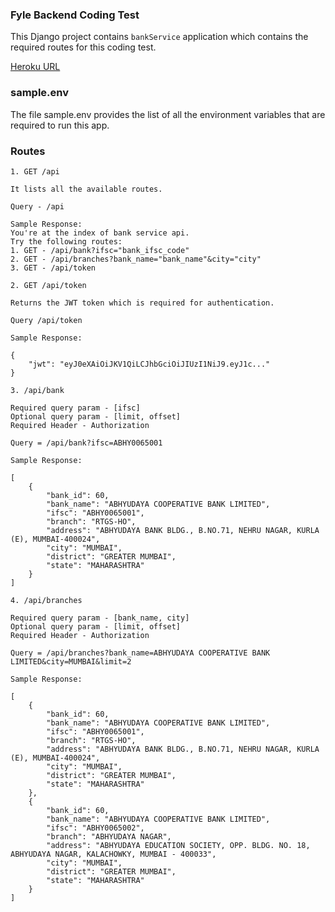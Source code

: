 ### Fyle Backend Coding Test

This Django project contains `bankService` application which contains the required routes for this coding test.

[Heroku URL](https://pacific-thicket-36555.herokuapp.com/api)

### sample.env

The file sample.env provides the list of all the environment variables that are required to run this app.

### Routes

```
1. GET /api

It lists all the available routes.

Query - /api

Sample Response:
You're at the index of bank service api.
Try the following routes:
1. GET - /api/bank?ifsc="bank_ifsc_code"
2. GET - /api/branches?bank_name="bank_name"&city="city"
3. GET - /api/token

```

```
2. GET /api/token

Returns the JWT token which is required for authentication.

Query /api/token

Sample Response:

{
    "jwt": "eyJ0eXAiOiJKV1QiLCJhbGciOiJIUzI1NiJ9.eyJ1c..."
}
```

```
3. /api/bank

Required query param - [ifsc]
Optional query param - [limit, offset]
Required Header - Authorization

Query = /api/bank?ifsc=ABHY0065001

Sample Response:

[
    {
        "bank_id": 60,
        "bank_name": "ABHYUDAYA COOPERATIVE BANK LIMITED",
        "ifsc": "ABHY0065001",
        "branch": "RTGS-HO",
        "address": "ABHYUDAYA BANK BLDG., B.NO.71, NEHRU NAGAR, KURLA (E), MUMBAI-400024",
        "city": "MUMBAI",
        "district": "GREATER MUMBAI",
        "state": "MAHARASHTRA"
    }
]
```

```
4. /api/branches

Required query param - [bank_name, city]
Optional query param - [limit, offset]
Required Header - Authorization

Query = /api/branches?bank_name=ABHYUDAYA COOPERATIVE BANK LIMITED&city=MUMBAI&limit=2

Sample Response:

[
    {
        "bank_id": 60,
        "bank_name": "ABHYUDAYA COOPERATIVE BANK LIMITED",
        "ifsc": "ABHY0065001",
        "branch": "RTGS-HO",
        "address": "ABHYUDAYA BANK BLDG., B.NO.71, NEHRU NAGAR, KURLA (E), MUMBAI-400024",
        "city": "MUMBAI",
        "district": "GREATER MUMBAI",
        "state": "MAHARASHTRA"
    },
    {
        "bank_id": 60,
        "bank_name": "ABHYUDAYA COOPERATIVE BANK LIMITED",
        "ifsc": "ABHY0065002",
        "branch": "ABHYUDAYA NAGAR",
        "address": "ABHYUDAYA EDUCATION SOCIETY, OPP. BLDG. NO. 18, ABHYUDAYA NAGAR, KALACHOWKY, MUMBAI - 400033",
        "city": "MUMBAI",
        "district": "GREATER MUMBAI",
        "state": "MAHARASHTRA"
    }
]
```
